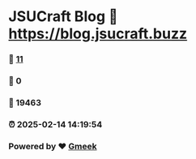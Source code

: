 # JSUCraft Blog :link: https://blog.jsucraft.buzz 
### :page_facing_up: [11](https://blog.jsucraft.buzz/tag.html) 
### :speech_balloon: 0 
### :hibiscus: 19463 
### :alarm_clock: 2025-02-14 14:19:54 
### Powered by :heart: [Gmeek](https://github.com/Meekdai/Gmeek)
